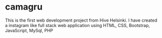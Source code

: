 # camagru
This is the first web development project from Hive Helsinki. I have created a instagram like full stack web application using HTML, CSS, Bootstrap, JavaScript, MySql, PHP
